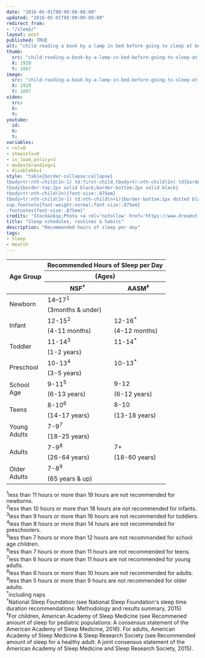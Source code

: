 ```yaml
---
date: "2016-05-01T00:00:00-08:00"
updated: "2016-05-01T00:00:00-08:00"
redirect_from:
- "/sleep/"
layout: post
published: TRUE
alt: "child reading a book by a lamp in bed before going to sleep at bedtime"
thumb:
  src: "child-reading-a-book-by-a-lamp-in-bed-before-going-to-sleep-at-bedtime.jpg"
  X: 1920
  Y: 1097
image:
  src: "child-reading-a-book-by-a-lamp-in-bed-before-going-to-sleep-at-bedtime.jpg"
  X: 1920
  Y: 1097
video:
  src:
  X:
  Y:
youtube:
  id:
  X:
  Y:
variables:
- rel=0
- showinfo=0
- iv_load_policy=3
- modestbranding=1
- disablekb=1
style: "table{border-collapse:collapse}
tbody>tr:nth-child(2n-1) td:first-child,tbody>tr:nth-child(2n) td{border-bottom:1px solid black}
tbody{border-top:2px solid black;border-bottom:2px solid black}
tbody>tr:nth-child(2n){font-size:.875em}
tbody>tr:nth-child(2n-1) td:nth-child(n+1){border-bottom:1px dotted black}
sup.footnote{font-weight:normal;font-size:.875em}
.footnotes{font-size:.875em}"
credits: "Stock&nbsp;Photo <a rel='nofollow' href='https://www.dreamstime.com/stock-photo-preteen-handsome-boy-read-book-lamp-sleep-image58081725' target='_blank'>&copy;</a>&nbsp;Ulianna19970"
title: "Sleep schedules, routines & habits"
description: "Recommended hours of sleep per day"
tags:
- Sleep
- Health
---
```

<table class="center">
	<thead>
		<tr>
			<th rowspan="3">Age Group</th>
			<th colspan="2">Recommended Hours of Sleep per Day</th>
		</tr>
		<tr><th colspan="2">(Ages)</th></tr>
		<tr>
			<th>NSF<sup class="footnote">&dagger;</sup></th>
			<th>AASM<sup class="footnote">&Dagger;</sup></th>
		</tr>
	</thead>
	<tbody>
		<tr>
			<td rowspan="2">Newborn</td>
			<td>14–17<sup>1</sup></td>
			<td></td>
		</tr>
		<tr><td>(3months & under)</td><td></td></tr>
		<tr>
			<td rowspan="2">Infant</td>
			<td>12-15<sup>2</sup></td>
			<td>12-16<sup class="footnote">*</sup></td>
		</tr>
		<tr>
			<td>(4-11 months)</td>
			<td>(4-12 months)</td>
		</tr>
		<tr>
			<td rowspan="2">Toddler</td>
			<td>11-14<sup>3</sup></td>
			<td>11-14<sup class="footnote">*</sup></td>
		</tr>
		<tr><td colspan="2">(1-2 years)</td></tr>
		<tr>
			<td rowspan="2">Preschool</td>
			<td>10-13<sup>4</sup></td>
			<td>10-13<sup class="footnote">*</sup></td>
		</tr>
		<tr><td colspan="2">(3-5 years)</td></tr>
		<tr>
			<td rowspan="2">School<br>Age<br></td>
			<td>9-11<sup>5</sup></td>
			<td>9-12</td>
		</tr>
		<tr>
			<td>(6-13 years)</td>
			<td>(6-12 years)</td>
		</tr>
		<tr>
			<td rowspan="2">Teens</td>
			<td>8-10<sup>6</sup></td>
			<td>8-10</td>
		</tr>
		<tr>
			<td>(14-17 years)</td>
			<td>(13-18 years)</td>
		</tr>
		<tr>
			<td rowspan="2">Young<br>Adults</td>
			<td>7-9<sup>7</sup></td>
			<td></td>
		</tr>
		<tr>
			<td>(18-25 years)</td>
			<td></td>
		</tr>
		<tr>
			<td rowspan="2">Adults</td>
			<td>7-9<sup>8</sup></td>
			<td>7+</td>
		</tr>
		<tr>
			<td>(26-64 years)</td>
			<td>(18-60 years)</td>
		</tr>
		<tr>
			<td rowspan="2">Older<br>Adults</td>
			<td>7-8<sup>9</sup></td>
			<td></td>
		</tr>
		<tr>
			<td>(65 years & up)</td>
			<td></td>
		</tr>
	</tbody>
</table>
<div class="footnotes">
	<sup>1</sup>less than 11 hours or more than 19 hours are not recommended for newborns.<br>
	<sup>2</sup>less than 10 hours or more than 18 hours are not recommended for infants.<br>
	<sup>3</sup>less than 9 hours or more than 16 hours are not recommended for toddlers.<br>
	<sup>4</sup>less than 8 hours or more than 14 hours are not recommended for preschoolers.<br>
	<sup>5</sup>less than 7 hours or more than 12 hours are not recommended for school age children.<br>
	<sup>6</sup>less than 7 hours or more than 11 hours are not recommended for teens.<br>
	<sup>7</sup>less than 6 hours or more than 11 hours are not recommended for young adults.<br>
	<sup>8</sup>less than 6 hours or more than 10 hours are not recommended for adults.<br>
	<sup>9</sup>less than 5 hours or more than 9 hours are not recommended for older adults.<br>
	<sup class="footnote">*</sup>including naps<br>
	<sup class="footnote">&dagger;</sup>National Sleep Foundation (see National Sleep Foundation's sleep time duration recommendations: Methodology and results summary, 2015)<br>
	<sup class="footnote">&Dagger;</sup>For children, American Academy of Sleep Medicine (see Recommened amount of sleep for pediatric populations: A consensus statement of the American Academy of Sleep Medicine, 2016). For adults, American Academy of Sleep Medicine & Sleep Research Society (see Recommended amount of sleep for a healthy adult: A joint consensus statement of the American Academy of Sleep Medicine and Sleep Research Society, 2015).
</div>
